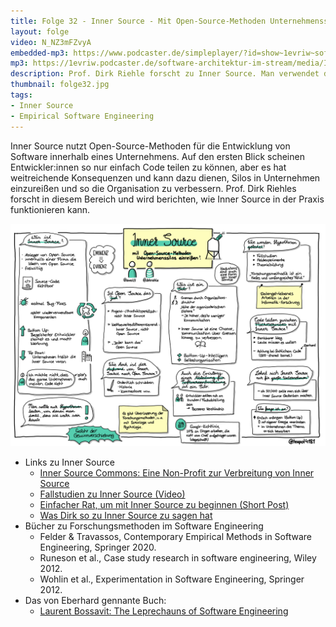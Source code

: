 ```yaml
---
title: Folge 32 - Inner Source - Mit Open-Source-Methoden Unternehmenssilos einreißen mit Prof. Dirk Riehle
layout: folge
video: N_NZ3mFZvyA
embedded-mp3: https://www.podcaster.de/simpleplayer/?id=show~1evriw~software-architektur-im-stream~pod-5fd3b462efd5f220168768&v=1607710260
mp3: https://1evriw.podcaster.de/software-architektur-im-stream/media/InnerSource.mp3
description: Prof. Dirk Riehle forscht zu Inner Source. Man verwendet dann Open-Source-Methoden um Code in einem Unternehmen zu teilen.
thumbnail: folge32.jpg
tags:
- Inner Source
- Empirical Software Engineering
---
```


Inner Source nutzt Open-Source-Methoden für die Entwicklung von
Software innerhalb eines Unternehmens. Auf den ersten Blick scheinen
Entwickler:innen so nur einfach Code teilen zu können, aber es hat
weitreichende Konsequenzen und kann dazu dienen, Silos in Unternehmen
einzureißen und so die Organisation zu verbessern. Prof. Dirk Riehles
forscht in diesem Bereich und wird berichten, wie Inner Source in der
Praxis funktionieren kann.

![Sketchnotes](/sketchnotes/folge32.jpg)

* Links zu Inner Source
  * [Inner Source Commons: Eine Non-Profit zur Verbreitung von Inner Source](https://innersourcecommons.org)
  * [Fallstudien zu Inner Source (Video)](https://dirkriehle.com/2018/07/05/ten-years-of-inner-source-case-studies-video/)
  * [Einfacher Rat, um mit Inner Source zu beginnen (Short Post)](https://dirkriehle.com/2019/03/07/getting-started-with-inner-source/)
  * [Was Dirk so zu Inner Source zu sagen hat](https://dirkriehle.com/page/2/?s=inner+source)
* Bücher zu Forschungsmethoden im Software Engineering
  *	Felder & Travassos, Contemporary Empirical Methods in Software Engineering, Springer 2020.
  * Runeson et al., Case study research in software	engineering, Wiley 2012.
  * Wohlin et al., Experimentation in Software Engineering, Springer 2012. 
* Das von Eberhard gennante Buch:
  * [Laurent Bossavit: The Leprechauns of Software Engineering](https://leanpub.com/leprechauns)
